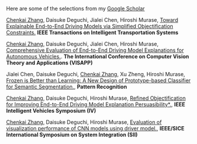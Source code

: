 Here are some of the selections from my [Google Scholar](https://scholar.google.com/citations?user=kRTymRcAAAAJ&hl=zh-CN)

<u>Chenkai Zhang</u>, Daisuke Deguchi, Jialei Chen, Hiroshi Murase, [Toward Explainable End-to-End Driving Models via Simplified Objectification Constraints.](https://ieeexplore.ieee.org/document/10505932) **IEEE Transactions on Intelligent Transportation Systems**

<u>Chenkai Zhang</u>, Daisuke Deguchi, Jialei Chen, Hiroshi Murase, [Comprehensive Evaluation of End-to-End Driving Model Explanations for Autonomous Vehicles.](https://visapp.scitevents.org/?y=2024). **The International Conference on Computer Vision Theory and Applications (VISAPP)**

Jialei Chen, Daisuke Deguchi, <u>Chenkai Zhang</u>, Xu Zheng, Hiroshi Murase, [Frozen is Better than Learning: A New Design of Prototype-based Classifier for Semantic Segmentation.](https://doi.org/10.1016/j.patcog.2024.110431), **Pattern Recognition** 

<u>Chenkai Zhang</u>, Daisuke Deguchi, Hiroshi Murase, [Refined Objectification for Improving End-to-End Driving Model Explanation Persuasibility*.](https://ieeexplore.ieee.org/document/10186742), **IEEE Intelligent Vehicles Symposium (IV)**

<u>Chenkai Zhang</u>, Daisuke Deguchi, Hiroshi Murase, [Evaluation of visualization performance of CNN models using driver model.](https://ieeexplore.ieee.org/abstract/document/9382776), **IEEE/SICE International Symposium on System Integration (SII)**
